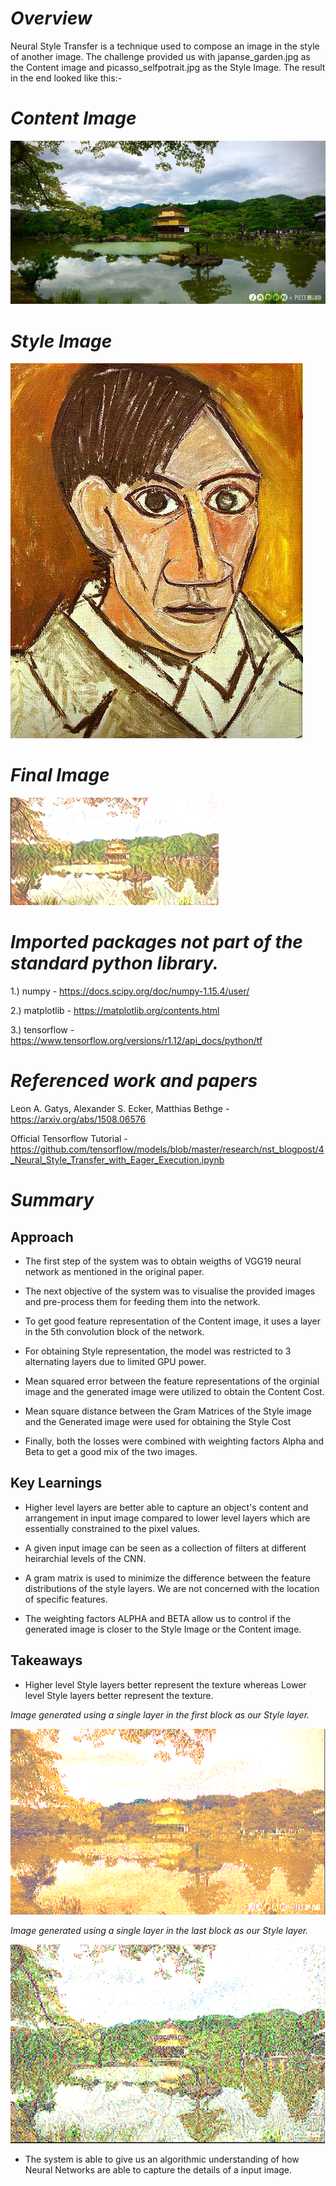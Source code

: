 # *Overview*

Neural Style Transfer is a technique used to compose an image in the style of another image. The challenge provided us with 
japanse_garden.jpg as the Content image and picasso_selfpotrait.jpg as the Style Image. The result in the end looked like this:-

# *Content Image*

![](japanese_garden.jpg)


# *Style Image*

![](picasso_selfportrait.jpg)


# *Final Image*

![](result_image.png)


# *Imported packages not part of the standard python library.*

1.) numpy - https://docs.scipy.org/doc/numpy-1.15.4/user/

2.) matplotlib - https://matplotlib.org/contents.html

3.) tensorflow - https://www.tensorflow.org/versions/r1.12/api_docs/python/tf


# *Referenced work and papers*

Leon A. Gatys, Alexander S. Ecker, Matthias Bethge - https://arxiv.org/abs/1508.06576 

Official Tensorflow Tutorial - https://github.com/tensorflow/models/blob/master/research/nst_blogpost/4_Neural_Style_Transfer_with_Eager_Execution.ipynb


# *Summary*

## Approach

- The first step of the system was to obtain weigths of VGG19 neural network as mentioned in the original paper.

- The next objective of the system was to visualise the provided images and pre-process them for feeding them into the network.

- To get good feature representation of the Content image, it uses a layer in the 5th convolution block of the network.

- For obtaining Style representation, the model was restricted to 3 alternating layers due to limited GPU power.

- Mean squared error between the feature representations of the orginial image and the generated image were utilized to obtain the Content Cost.

- Mean square distance between the Gram Matrices of the Style image and the Generated image were used for obtaining the Style Cost

- Finally, both the losses were combined with weighting factors Alpha and Beta to get a good mix of the two images.


## Key Learnings

- Higher level layers are better able to capture an object's content and arrangement in input image compared to lower level layers
which are essentially constrained to the pixel values.

- A given input image can be seen as a collection of filters at different heirarchial levels of the CNN.

- A gram matrix is used to minimize the difference between the feature distributions of the style layers. We are not concerned with the 
location of specific features.

- The weighting factors ALPHA and BETA allow us to control if the generated image is closer to the Style Image or the Content image.



## Takeaways

- Higher level Style layers better represent the texture whereas Lower level Style layers better represent the texture.

*Image generated using a single layer in the first block as our Style layer.*

![](lower.png)

*Image generated using a single layer in the last block as our Style layer.*

![](higher.png)

-   The system is able to give us an algorithmic understanding of how Neural Networks are able to capture the details of a input image.











